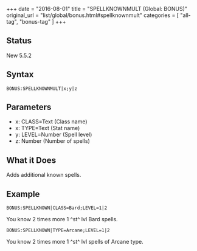 +++
date = "2016-08-01"
title = "SPELLKNOWNMULT (Global: BONUS)"
original_url = "list/global/bonus.html#spellknownmult"
categories = [ "all-tag", "bonus-tag" ]
+++

## Status

New 5.5.2

## Syntax

`BONUS:SPELLKNOWNMULT|x;y|z`

## Parameters

-   x: CLASS=Text (Class name)
-   x: TYPE=Text (Stat name)
-   y: LEVEL=Number (Spell level)
-   z: Number (Number of spells)



What it Does
------------

Adds additional known spells.

Example
-------

`BONUS:SPELLKNOWN|CLASS=Bard;LEVEL=1|2`

You know 2 times more 1 ^st^ lvl Bard spells.

`BONUS:SPELLKNOWN|TYPE=Arcane;LEVEL=1|2`

You know 2 times more 1 ^st^ lvl spells of Arcane type.


